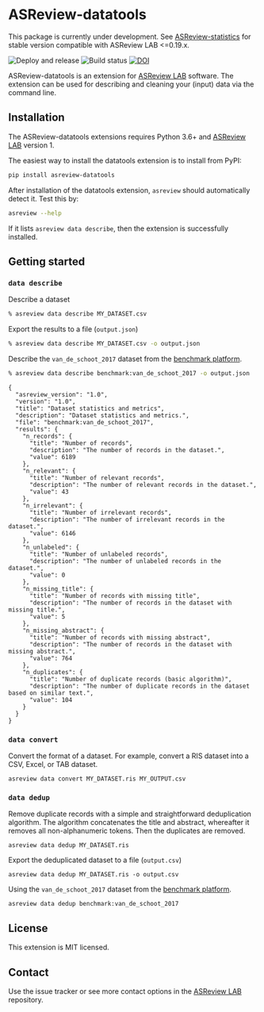 # ASReview-datatools

This package is currently under development. See [ASReview-statistics](https://pypi.org/project/asreview-statistics/) for stable version compatible with ASReview LAB <=0.19.x.

![Deploy and release](https://github.com/asreview/asreview-datatools/workflows/Deploy%20and%20release/badge.svg) ![Build status](https://github.com/asreview/asreview-datatools/workflows/test-suite/badge.svg) [![DOI](https://zenodo.org/badge/DOI/10.5281/zenodo.4672242.svg)](https://doi.org/10.5281/zenodo.4672242)


ASReview-datatools is an extension for [ASReview
LAB](https://github.com/asreview/asreview) software. The extension can be used
for describing and cleaning your (input) data via the command line.

## Installation

The ASReview-datatools extensions requires Python 3.6+ and [ASReview
LAB](https://github.com/asreview/asreview) version 1.

The easiest way to install the datatools extension is to install from PyPI:

``` bash
pip install asreview-datatools
```

After installation of the datatools extension, `asreview` should automatically
detect it. Test this by:

```bash
asreview --help
```

If it lists `asreview data describe`, then the extension is successfully installed.

## Getting started

### `data describe`

Describe a dataset

```bash
% asreview data describe MY_DATASET.csv
```

Export the results to a file (`output.json`)

```bash
% asreview data describe MY_DATASET.csv -o output.json
```

Describe the `van_de_schoot_2017` dataset from the [benchmark
platform](https://github.com/asreview/systematic-review-datasets).

```bash
% asreview data describe benchmark:van_de_schoot_2017 -o output.json
```

```
{
  "asreview_version": "1.0",
  "version": "1.0",
  "title": "Dataset statistics and metrics",
  "description": "Dataset statistics and metrics.",
  "file": "benchmark:van_de_schoot_2017",
  "results": {
    "n_records": {
      "title": "Number of records",
      "description": "The number of records in the dataset.",
      "value": 6189
    },
    "n_relevant": {
      "title": "Number of relevant records",
      "description": "The number of relevant records in the dataset.",
      "value": 43
    },
    "n_irrelevant": {
      "title": "Number of irrelevant records",
      "description": "The number of irrelevant records in the dataset.",
      "value": 6146
    },
    "n_unlabeled": {
      "title": "Number of unlabeled records",
      "description": "The number of unlabeled records in the dataset.",
      "value": 0
    },
    "n_missing_title": {
      "title": "Number of records with missing title",
      "description": "The number of records in the dataset with missing title.",
      "value": 5
    },
    "n_missing_abstract": {
      "title": "Number of records with missing abstract",
      "description": "The number of records in the dataset with missing abstract.",
      "value": 764
    },
    "n_duplicates": {
      "title": "Number of duplicate records (basic algorithm)",
      "description": "The number of duplicate records in the dataset based on similar text.",
      "value": 104
    }
  }
}

```

### `data convert`

Convert the format of a dataset. For example, convert a RIS dataset into a
CSV, Excel, or TAB dataset.

```
asreview data convert MY_DATASET.ris MY_OUTPUT.csv
```

### `data dedup`

Remove duplicate records with a simple and straightforward deduplication
algorithm. The algorithm concatenates the title and abstract, whereafter it
removes all non-alphanumeric tokens. Then the duplicates are removed.

```
asreview data dedup MY_DATASET.ris
```

Export the deduplicated dataset to a file (`output.csv`)

```
asreview data dedup MY_DATASET.ris -o output.csv
```

Using the `van_de_schoot_2017` dataset from the [benchmark
platform](https://github.com/asreview/systematic-review-datasets).

```
asreview data dedup benchmark:van_de_schoot_2017
```

## License

This extension is MIT licensed.

## Contact

Use the issue tracker or see more contact options in the [ASReview
LAB](https://github.com/asreview/asreview) repository.
